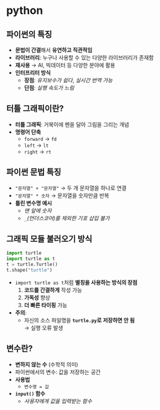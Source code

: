 # python


## 파이썬의 특징
- **문법이 간결**해서 **유연하고 직관적임**
- **라이브러리**: 누구나 사용할 수 있는 다양한 라이브러리가 존재함  
- **재사용** → AI, 빅데이터 등 다양한 분야에 활용  
- **인터프리터 방식**  
  - **장점**: _유지보수가 쉽다_, _실시간 번역 가능_
  - **단점**: _실행 속도가 느림_

## 터틀 그래픽이란?
- **터틀 그래픽**: 거북이에 펜을 달아 그림을 그리는 개념
- **명령어 단축**
  - `forward` → `fd`
  - `left` → `lt`
  - `right` → `rt`

## 파이썬 문법 특징
- `"문자열" + "문자열"` → 두 개 문자열을 하나로 연결
- `"문자열" * 숫자` → 문자열을 숫자만큼 반복
- **틀린 변수명 예시**
  - _맨 앞에 숫자_
  - _`_`(언더스코어)를 제외한 기호 삽입 불가_

## 그래픽 모듈 불러오기 방식
```python
import turtle
import turtle as t
t = turtle.Turtle()
t.shape("turtle")
```
- `import turtle as t`처럼 **별칭을 사용하는 방식의 장점**
  1. **코드를 간결하게** 작성 가능
  2. **가독성** 향상
  3. **더 빠른 타이핑** 가능
- **주의**:  
  - 자신의 소스 파일명을 **`turtle.py`로 저장하면 안 됨**  
    → 실행 오류 발생

## 변수란?
- **변하지 않는 수** (수학적 의미)
- 파이썬에서의 변수: 값을 저장하는 공간
- **사용법**
  - `변수명 = 값`
- **`input()` 함수**  
  - _사용자에게 값을 입력받는 함수_
